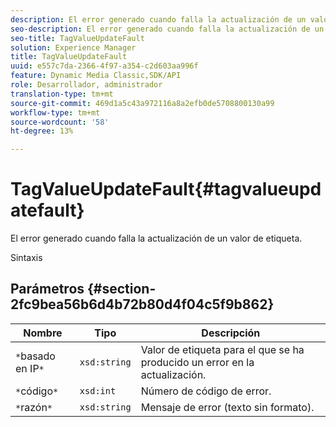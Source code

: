 ```yaml
---
description: El error generado cuando falla la actualización de un valor de etiqueta.
seo-description: El error generado cuando falla la actualización de un valor de etiqueta.
seo-title: TagValueUpdateFault
solution: Experience Manager
title: TagValueUpdateFault
uuid: e557c7da-2366-4f97-a354-c2d603aa996f
feature: Dynamic Media Classic,SDK/API
role: Desarrollador, administrador
translation-type: tm+mt
source-git-commit: 469d1a5c43a972116a8a2efb0de5708800130a99
workflow-type: tm+mt
source-wordcount: '58'
ht-degree: 13%

---
```



# TagValueUpdateFault{#tagvalueupdatefault}

El error generado cuando falla la actualización de un valor de etiqueta.

Sintaxis

## Parámetros {#section-2fc9bea56b6d4b72b80d4f04c5f9b862}

| Nombre | Tipo | Descripción |
|---|---|---|
| `*`basado en IP`*` | `xsd:string` | Valor de etiqueta para el que se ha producido un error en la actualización. |
| `*`código`*` | `xsd:int` | Número de código de error. |
| `*`razón`*` | `xsd:string` | Mensaje de error (texto sin formato). |

